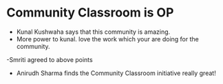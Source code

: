 # Community Classroom is OP

- Kunal Kushwaha says that this community is amazing.
- More power to kunal. love the work which your are doing for the community.

-Smriti agreed to above points
- Anirudh Sharma finds the Community Classroom initiative really great!
